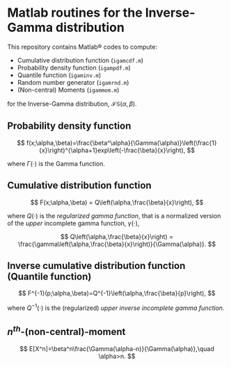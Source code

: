 # Matlab routines for the Inverse-Gamma distribution

This repository contains Matlab® codes to compute:

- Cumulative distribution function (`igamcdf.m`)
- Probability density function (`igampdf.m`)
- Quantile function (`igaminv.m`)
- Random number generator (`igamrnd.m`)
- (Non-central) Moments (`igammom.m`)

for the Inverse-Gamma distribution, $\mathcal{IG}(\alpha, \beta)$.

## Probability density function

$$
f(x;\alpha,\beta)=\frac{\beta^\alpha}{\Gamma(\alpha)}\left(\frac{1}{x}\right)^{\alpha+1}exp\left(-\frac{\beta}{x}\right),
$$

where $\Gamma(\cdot)$ is the Gamma function.

## Cumulative distribution function

$$
F(x;\alpha,\beta) = Q\left(\alpha,\frac{\beta}{x}\right),
$$

where $Q(\cdot)$ is the _regularized gamma function_, that is a normalized version of the _upper_ incomplete gamma function, $\gamma(\cdot)$, 

$$
Q\left(\alpha,\frac{\beta}{x}\right) = \frac{\gamma\left(\alpha,\frac{\beta}{x}\right)}{\Gamma(\alpha)}.
$$

## Inverse cumulative distribution function (Quantile function)

$$
F^{-1}(p;\alpha,\beta)=Q^{-1}\left(\alpha,\frac{\beta}{p}\right),
$$

where $Q^{-1}(\cdot)$ is the (regularized) _upper inverse incomplete gamma function_.
## $n^{th}$-(non-central)-moment

$$
E[X^n]=\beta^n\frac{\Gamma(\alpha-n)}{\Gamma(\alpha)},\quad \alpha>n.
$$
